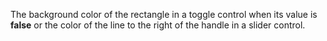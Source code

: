 The background color of the rectangle in a toggle control when its value is **false** or the color of the line to the right of the handle in a slider control.
